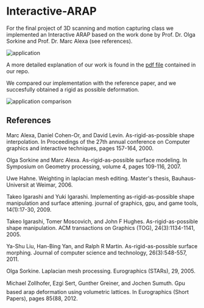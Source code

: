 # Interactive-ARAP

For the final project of  3D scanning and motion capturing class we implemented an Interactive ARAP based on the work done by Prof. Dr. Olga Sorkine and Prof. Dr. Marc Alexa (see references).

![application](/ref/app_1.gif)

A more detailed explanation of our work is found in the [pdf file](./ref/3D_scanning_final_report.pdf) contained in our repo.

We compared our implementation with the reference paper, and we succesfully obtained a rigid as possible deformation.

![application comparison](/ref/app_comparison.png)


## References

Marc Alexa, Daniel Cohen-Or, and David Levin. As-rigid-as-possible shape interpolation. In
Proceedings of the 27th annual conference on Computer graphics and interactive techniques,
pages 157-164, 2000.

Olga Sorkine and Marc Alexa. As-rigid-as-possible surface modeling. In Symposium on
Geometry processing, volume 4, pages 109-116, 2007.

Uwe Hahne. Weighting in laplacian mesh editing. Master's thesis, Bauhaus-Universit at
Weimar, 2006.

Takeo Igarashi and Yuki Igarashi. Implementing as-rigid-as-possible shape manipulation and
surface 
attening. journal of graphics, gpu, and game tools, 14(1):17-30, 2009.

Takeo Igarashi, Tomer Moscovich, and John F Hughes. As-rigid-as-possible shape manipulation.
ACM transactions on Graphics (TOG), 24(3):1134-1141, 2005.

Ya-Shu Liu, Han-Bing Yan, and Ralph R Martin. As-rigid-as-possible surface morphing.
Journal of computer science and technology, 26(3):548-557, 2011.

Olga Sorkine. Laplacian mesh processing. Eurographics (STARs), 29, 2005.


Michael Zollhofer, Ezgi Sert, Gunther Greiner, and Jochen Sumuth. Gpu based arap deformation
using volumetric lattices. In Eurographics (Short Papers), pages 85{88, 2012.
